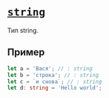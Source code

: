 # [`string`](../index.md)

Тип string.

## Пример

```ts
let a = 'Вася'; // : string
let b = 'строка'; // : string
let c = `и снова`; // : string
let d: string = 'Hello world';
```
